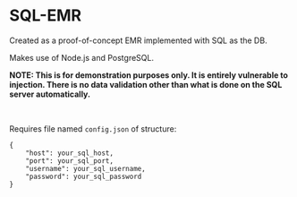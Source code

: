 # SQL-EMR

Created as a proof-of-concept EMR implemented with SQL as the DB.

Makes use of Node.js and PostgreSQL.

**NOTE: This is for demonstration purposes only. It is entirely vulnerable to injection. There is no data validation other than what is done on the SQL server automatically.**

<br>

Requires file named `config.json` of structure:

```
{
    "host": your_sql_host,
    "port": your_sql_port,
    "username": your_sql_username,
    "password": your_sql_password
}
```